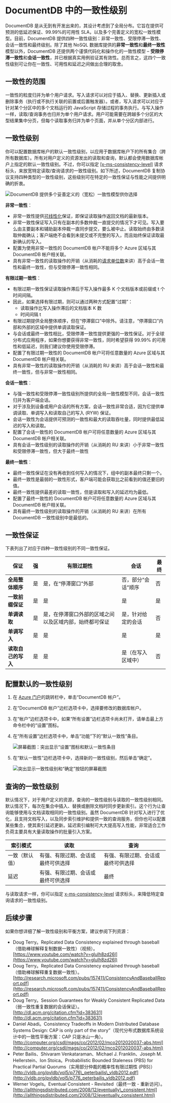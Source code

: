 <properties
	pageTitle="DocumentDB 的一致性级别 | Azure"
	description="DocumentDB 提供四种一致性级别来帮助你在最终一致性、可用性和延迟之间做出取舍。"
	keywords="最终一致性, documentdb, azure, Microsoft azure"
	services="documentdb"
	authors="mimig1"
	manager="jhubbard"
	editor="cgronlun"
	documentationCenter=""/>

<tags
	ms.service="documentdb"
	ms.date="06/15/2016"
	wacn.date="06/30/2016"/>
# DocumentDB 中的一致性级别

DocumentDB 是从无到有开发出来的，其设计考虑到了全局分布。它旨在提供可预测的低延迟保证、99.99%的可用性 SLA，以及多个完善定义的宽松一致性模型。目前，DocumentDB 提供四种一致性级别：非常一致性、受限停滞一致性、会话一致性和最终级别。除了其他 NoSQL 数据库提供的**非常一致性**和**最终一致性**模型以外，DocumentDB 还提供两个谨慎代码化和操作化的一致性模型 – **受限停滞一致性**和**会话一致性**，并已根据真实用例验证其有效性。总而言之，这四个一致性级别可让你在一致性、可用性和延迟之间做出合理的取舍。

## 一致性的范围

一致性的粒度归并为单个用户请求。写入请求可以对应于插入、替换、更新插入或删除事务（执行或不执行关联的前置或后置触发器）。或者，写入请求可以对应于针对某个分区中的多个文档运行的 JavaScript 存储过程的事务执行。与写入操作一样，读取/查询事务也归并为单个用户请求。用户可能需要在跨越多个分区的大型结果集中分页，但每个读取事务归并为单个页面，并从单个分区内部进行。

## 一致性级别

你可以配置数据库帐户的默认一致性级别，以应用于数据库帐户下的所有集合（跨所有数据库）。所有对用户定义的资源发出的读取和查询，默认都会使用数据库帐户上指定的默认一致性级别。不过，你可以指定 [[x-ms-consistency-level]](https://msdn.microsoft.com/library/azure/mt632096.aspx) 请求标头，来放宽特定读取/查询请求的一致性级别。如下所述，DocumentDB 复制协议支持四种类型的一致性级别，这些级别可在特定的一致性保证与性能之间提供明确的折衷。

![DocumentDB 提供多个妥善定义的（宽松）一致性模型供你选择][1]

**非常一致性**：

- 非常一致性提供[可线性化](https://aphyr.com/posts/313-strong-consistency-models)保证，即保证读取操作返回文档的最新版本。 
- 非常一致性保证写入只有在副本的多数仲裁一直提交的情况下才可见。写入要么由主要副本和辅助副本仲裁一直同步提交，要么被中止。读取始终由多数读取仲裁确认；客户端绝不会看到未提交或不完整的写入，而且始终保证读取最新确认的写入。 
- 配置为使用非常一致性的 DocumentDB 帐户不能将多个 Azure 区域与其 DocumentDB 帐户相关联。 
- 具有非常一致性的读取操作的开销（从消耗的[请求单位数](documentdb-request-units.md)来讲）高于会话一致性和最终一致性，但与受限停滞一致性相同。
 

**有限过期一致性**：

- 有限过期一致性保证读取操作滞后于写入操作最多 K 个文档版本或前缀或 t 个时间间隔。 
- 因此，如果选择有限过期，则可以通过两种方式配置“过期”： 
    - 读取操作比写入操作滞后的文档版本 K 数
    - 时间间隔 t 
- 有限过期提供全局整体顺序，但在“停滞窗口”中除外。请注意，“停滞窗口”内部和外部的区域中提供单调读取保证。 
- 与会话或最终一致性相比，受限停滞一致性提供更强的一致性保证。对于全球分布式应用程序，如果你想要获得非常一致性，同时希望获得 99.99% 的可用性和低延迟，则我们建议你使用受限停滞。 
- 配置了有限过期一致性的 DocumentDB 帐户可将任意数量的 Azure 区域与其 DocumentDB 帐户相关联。 
- 具有非常一致性的读取操作的开销（从消耗的 RU 来讲）高于会话一致性和最终一致性，但与非常一致性相同。

**会话一致性**：

- 与强一致性和受限停滞一致性级别所提供的全局一致性模型不同，会话一致性归并为客户端会话。 
- 对于涉及到设备或用户会话的所有方案，会话一致性非常合适，因为它提供单调读取、单调写入和读取自己的写入 (RYW) 保证。 
- 会话一致性为会话提供可预测的一致性和最大的读取吞吐量，同时提供最低延迟的写入和读取。 
- 配置了会话一致性的 DocumentDB 帐户可将任意数量的 Azure 区域与其 DocumentDB 帐户相关联。 
- 具有会话一致性级别的读取操作的开销（从消耗的 RU 来讲）小于非常一致性和受限停滞一致性，但大于最终一致性
 

**最终一致性**：

- 最终一致性保证在没有再收到任何写入的情况下，组中的副本最终只剩一个。 
- 最终一致性是最弱的一致性形式，客户端可能会获取比之前看到的值还要旧的值。
- 最终一致性提供最差的读取一致性，但是读取和写入的延迟均为最低。
- 配置了最终一致性的 DocumentDB 帐户可将任意数量的 Azure 区域与其 DocumentDB 帐户相关联。 
- 具有最终一致性级别的读取操作的开销（从消耗的 RU 来讲）在所有 DocumentDB 一致性级别中是最低的。


## 一致性保证

下表列出了对应于四种一致性级别的不同一致性保证。

| 保证 | 强 | 有限过期性 | 会话 | 最终 |
|----------------------------------------------------------|-------------------------------------------------|------------------------------------------------------------------------------------------------|--------------------------------------------------|--------------------------------------------------|
| **全局整体顺序** | 是 | 是，在“停滞窗口”外部 | 否，部分“会话”顺序 | 否 |
| **一致前缀保证** | 是 | 是 | 是 | 是 |
| **单调读取** | 是 | 是，在停滞窗口外部的区域之间以及区域内部，始终都可保证 | 是，针对给定的会话 | 否 |
| **单调写入** | 是 | 是 | 是 | 是 |
| **读取自己的写入** | 是 | 是 | 是（在写入区域中） | 否 |


## 配置默认的一致性级别

1.  在 [Azure 门户](https://portal.azure.cn/)的跳转栏中，单击“DocumentDB 帐户”。

2. 在“DocumentDB 帐户”边栏选项卡中，选择要修改的数据库帐户。

3. 在“帐户”边栏选项卡中，如果“所有设置”边栏选项卡尚未打开，请单击最上方命令栏中的“设置”图标。

4. 在“所有设置”边栏选项卡中，单击“功能”下的“默认一致性”条目。

	![屏幕截图：突出显示“设置”图标和默认一致性条目](./media/documentdb-consistency-levels/database-consistency-level-1.png)

5. 在“默认一致性”边栏选项卡中，选择新的一致性级别，然后单击“确定”。

	![突出显示一致性级别和“确定”按钮的屏幕截图](./media/documentdb-consistency-levels/database-consistency-level-2.png)

## 查询的一致性级别

默认情况下，对于用户定义的资源，查询的一致性级别与读取的一致性级别相同。默认情况下，每次在集合中插入、替换或删除文档时同步更新索引。这个行为让查询能够使用与文档读取相同的一致性级别。虽然 DocumentDB 针对写入进行了优化，且支持文档写入，以及同步索引维护和提供一致的查询服务，但你也可以配置某些集合，使其索引延迟更新。延迟索引编制可大大提高写入性能，非常适合工作负荷主要具有大量读取操作的批量引入方案。

索引模式|	读取|	查询  
-------------|-------|---------
一致（默认值）|	有强、有限过期、会话或最终可供选择|	有强、有限过期、会话或最终可供选择|
延迟|	有强、有限过期、会话或最终可供选择|	最终  

与读取请求一样，你可以指定 [x-ms-consistency-level](https://msdn.microsoft.com/library/azure/mt632096.aspx) 请求标头，来降低特定查询请求的一致性级别。

## 后续步骤

如果你想详细了解一致性级别和平衡方案，建议参阅下列资源：

-	Doug Terry。Replicated Data Consistency explained through baseball（借助棒球解释复制数据一致性）（视频）。   
[https://www.youtube.com/watch?v=gluIh8zd26I](https://www.youtube.com/watch?v=gluIh8zd26I)
-	Doug Terry。Replicated Data Consistency explained through baseball（借助棒球解释重复数据一致性）。   
[http://research.microsoft.com/pubs/157411/ConsistencyAndBaseballReport.pdf](http://research.microsoft.com/pubs/157411/ConsistencyAndBaseballReport.pdf)
-	Doug Terry。Session Guarantees for Weakly Consistent Replicated Data（弱一致性重复数据的会话保证）。   
[http://dl.acm.org/citation.cfm?id=383631](http://dl.acm.org/citation.cfm?id=383631)
-	Daniel Abadi。Consistency Tradeoffs in Modern Distributed Database Systems Design: CAP is only part of the story”（现代分布式数据库系统设计中的一致性平衡方案：CAP 只是冰山一角）。   
[http://computer.org/csdl/mags/co/2012/02/mco2012020037-abs.html](http://computer.org/csdl/mags/co/2012/02/mco2012020037-abs.html)
-	Peter Bailis、Shivaram Venkataraman、Michael J. Franklin、Joseph M. Hellerstein、Ion Stoica。Probabilistic Bounded Staleness (PBS) for Practical Partial Quorums（实用部分仲裁的概率性有限过期性 (PBS)）   
[http://vldb.org/pvldb/vol5/p776\_peterbailis\_vldb2012.pdf](http://vldb.org/pvldb/vol5/p776_peterbailis_vldb2012.pdf)
-	Werner Vogels。Eventual Consistent - Revisited（最终一致 - 重新访问）。    
[http://allthingsdistributed.com/2008/12/eventually\_consistent.html](http://allthingsdistributed.com/2008/12/eventually_consistent.html)


[1]: ./media/documentdb-consistency-levels/consistency-tradeoffs.png
<!---HONumber=Mooncake_0627_2016-->